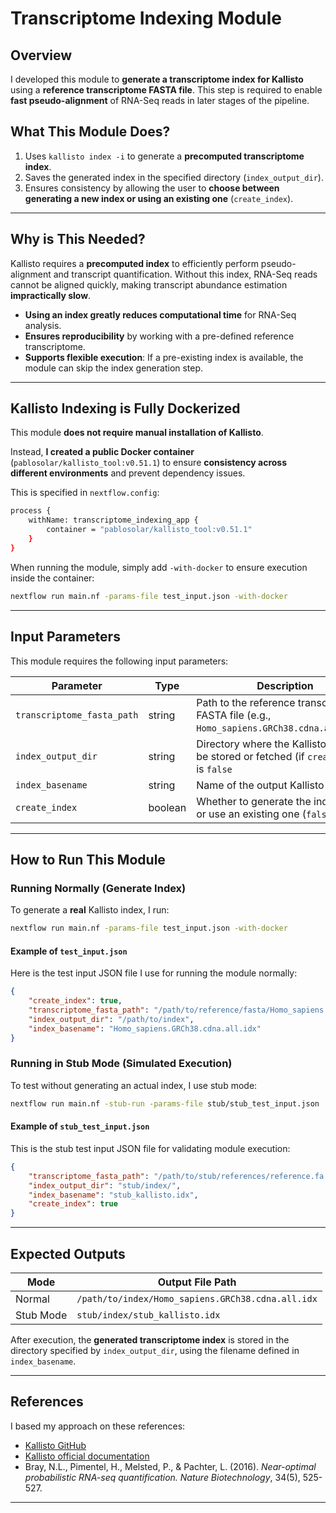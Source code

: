 # **Transcriptome Indexing Module**

## **Overview**

I developed this module to **generate a transcriptome index for Kallisto** using a **reference transcriptome FASTA file**. This step is required to enable **fast pseudo-alignment** of RNA-Seq reads in later stages of the pipeline.

## **What This Module Does?**
1. Uses `kallisto index -i` to generate a **precomputed transcriptome index**.
2. Saves the generated index in the specified directory (`index_output_dir`).
3. Ensures consistency by allowing the user to **choose between generating a new index or using an existing one** (`create_index`).

---

## **Why is This Needed?**
Kallisto requires a **precomputed index** to efficiently perform pseudo-alignment and transcript quantification. Without this index, RNA-Seq reads cannot be aligned quickly, making transcript abundance estimation **impractically slow**.

- **Using an index greatly reduces computational time** for RNA-Seq analysis.
- **Ensures reproducibility** by working with a pre-defined reference transcriptome.
- **Supports flexible execution**: If a pre-existing index is available, the module can skip the index generation step.

---

## **Kallisto Indexing is Fully Dockerized**

This module **does not require manual installation of Kallisto**.

Instead, **I created a public Docker container** (`pablosolar/kallisto_tool:v0.51.1`) to ensure **consistency across different environments** and prevent dependency issues.

This is specified in `nextflow.config`:

```bash
process {
    withName: transcriptome_indexing_app {
        container = "pablosolar/kallisto_tool:v0.51.1"
    }
}
```

When running the module, simply add `-with-docker` to ensure execution inside the container:

```bash
nextflow run main.nf -params-file test_input.json -with-docker
```

---

## **Input Parameters**

This module requires the following input parameters:

| Parameter                  | Type    | Description                                                                                 |
|----------------------------|---------|---------------------------------------------------------------------------------------------|
| `transcriptome_fasta_path` | string  | Path to the reference transcriptome FASTA file (e.g., `Homo_sapiens.GRCh38.cdna.all.fa.gz`) |
| `index_output_dir`         | string  | Directory where the Kallisto index will be stored or fetched (if `create_index` is `false`   |
| `index_basename`           | string  | Name of the output Kallisto index file                                                      |
| `create_index`             | boolean | Whether to generate the index (`true`) or use an existing one (`false`)                     |

---

## **How to Run This Module**

### **Running Normally (Generate Index)**
To generate a **real** Kallisto index, I run:

```bash
nextflow run main.nf -params-file test_input.json -with-docker
```

#### **Example of `test_input.json`**
Here is the test input JSON file I use for running the module normally:

```json
{
    "create_index": true,
    "transcriptome_fasta_path": "/path/to/reference/fasta/Homo_sapiens.GRCh38.cdna.all.fa.gz",
    "index_output_dir": "/path/to/index",
    "index_basename": "Homo_sapiens.GRCh38.cdna.all.idx"
}
```

### **Running in Stub Mode (Simulated Execution)**
To test without generating an actual index, I use stub mode:

```bash
nextflow run main.nf -stub-run -params-file stub/stub_test_input.json
```

#### **Example of `stub_test_input.json`**
This is the stub test input JSON file for validating module execution:

```json
{
    "transcriptome_fasta_path": "/path/to/stub/references/reference.fa.gz",
    "index_output_dir": "stub/index/",
    "index_basename": "stub_kallisto.idx",
    "create_index": true
}
```

---

## **Expected Outputs**

| Mode       | Output File Path                                       |
|------------|--------------------------------------------------------|
| Normal     | `/path/to/index/Homo_sapiens.GRCh38.cdna.all.idx`      |
| Stub Mode  | `stub/index/stub_kallisto.idx`                        |

After execution, the **generated transcriptome index** is stored in the directory specified by `index_output_dir`, using the filename defined in `index_basename`.

---

## **References**
I based my approach on these references:
- [Kallisto GitHub](https://github.com/pachterlab/kallisto)  
- [Kallisto official documentation](https://pachterlab.github.io/kallisto/)
- Bray, N.L., Pimentel, H., Melsted, P., & Pachter, L. (2016). *Near-optimal probabilistic RNA-seq quantification.* *Nature Biotechnology*, 34(5), 525-527.
---